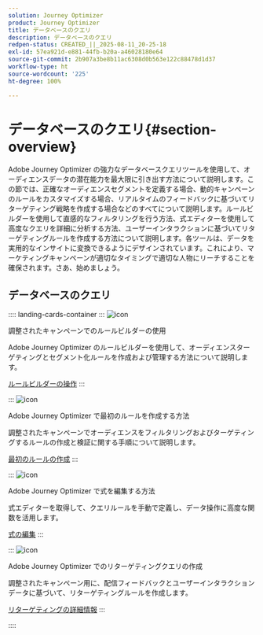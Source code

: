 ```yaml
---
solution: Journey Optimizer
product: Journey Optimizer
title: データベースのクエリ
description: データベースのクエリ
redpen-status: CREATED_||_2025-08-11_20-25-18
exl-id: 57ea921d-e881-44fb-b20a-a46028180e64
source-git-commit: 2b907a3be8b11ac6308d0b563e122c88478d1d37
workflow-type: ht
source-wordcount: '225'
ht-degree: 100%

---
```


# データベースのクエリ{#section-overview}

Adobe Journey Optimizer の強力なデータベースクエリツールを使用して、オーディエンスデータの潜在能力を最大限に引き出す方法について説明します。この節では、正確なオーディエンスセグメントを定義する場合、動的キャンペーンのルールをカスタマイズする場合、リアルタイムのフィードバックに基づいてリターゲティング戦略を作成する場合などのすべてについて説明します。ルールビルダーを使用して直感的なフィルタリングを行う方法、式エディターを使用して高度なクエリを詳細に分析する方法、ユーザーインタラクションに基づいてリターゲティングルールを作成する方法について説明します。各ツールは、データを実用的なインサイトに変換できるようにデザインされています。これにより、マーケティングキャンペーンが適切なタイミングで適切な人物にリーチすることを確保されます。さあ、始めましょう。

## データベースのクエリ

:::: landing-cards-container
:::
![icon](https://cdn.experienceleague.adobe.com/icons/list-check.svg?lang=ja)

調整されたキャンペーンでのルールビルダーの使用

Adobe Journey Optimizer のルールビルダーを使用して、オーディエンスターゲティングとセグメント化ルールを作成および管理する方法について説明します。

[ルールビルダーの操作](../using/orchestrated/orchestrated-rule-builder.md)
:::

:::
![icon](https://cdn.experienceleague.adobe.com/icons/circle-play.svg?lang=ja)

Adobe Journey Optimizer で最初のルールを作成する方法

調整されたキャンペーンでオーディエンスをフィルタリングおよびターゲティングするルールの作成と検証に関する手順について説明します。

[最初のルールの作成](../using/orchestrated/build-query.md)
:::

:::
![icon](https://cdn.experienceleague.adobe.com/icons/gear.svg?lang=ja)

Adobe Journey Optimizer で式を編集する方法

式エディターを取得して、クエリルールを手動で定義し、データ操作に高度な関数を活用します。

[式の編集](../using/orchestrated/edit-expressions.md)
:::

:::
![icon](https://cdn.experienceleague.adobe.com/icons/bullseye.svg?lang=ja)

Adobe Journey Optimizer でのリターゲティングクエリの作成

調整されたキャンペーン用に、配信フィードバックとユーザーインタラクションデータに基づいて、リターゲティングルールを作成します。

[リターゲティングの詳細情報](../using/orchestrated/retarget.md)
:::

::::
